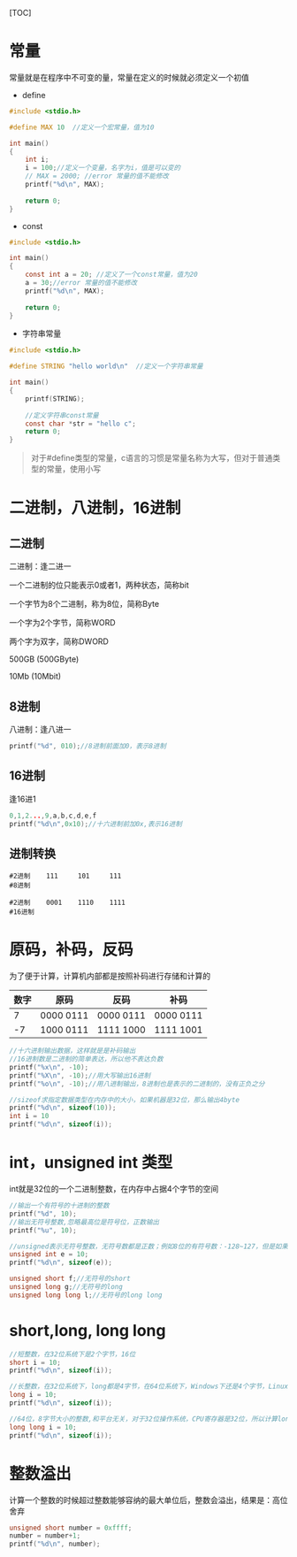 [TOC]

# 常量

常量就是在程序中不可变的量，常量在定义的时候就必须定义一个初值

* define

```c
#include <stdio.h>

#define MAX 10  //定义一个宏常量，值为10

int main()
{
    int i;
    i = 100;//定义一个变量，名字为i，值是可以变的
    // MAX = 2000; //error 常量的值不能修改
    printf("%d\n", MAX);
    
    return 0;
}
```

* const

```c
#include <stdio.h>

int main()
{
    const int a = 20; //定义了一个const常量，值为20
  	a = 30;//error 常量的值不能修改
    printf("%d\n", MAX);
    
    return 0;
}
```

* 字符串常量

```c
#include <stdio.h>

#define STRING "hello world\n"  //定义一个字符串常量

int main()
{
    printf(STRING);
 	
    //定义字符串const常量
    const char *str = "hello c";
    return 0;
}
```

> 对于#define类型的常量，c语言的习惯是常量名称为大写，但对于普通类型的常量，使用小写

# 二进制，八进制，16进制

## 二进制

二进制：逢二进一

一个二进制的位只能表示0或者1，两种状态，简称bit

一个字节为8个二进制，称为8位，简称Byte

一个字为2个字节，简称WORD

两个字为双字，简称DWORD

500GB (500GByte)

10Mb  (10Mbit)

## 8进制

八进制：逢八进一

```c
printf("%d", 010);//8进制前面加0，表示8进制
```

## 16进制

逢16进1

```c
0,1,2...,9,a,b,c,d,e,f
printf("%d\n",0x10);//十六进制前加0x,表示16进制
```

## 进制转换

```CQL
#2进制	111		101	 	111
#8进制	

#2进制	0001	1110	1111
#16进制
```



# 原码，补码，反码

为了便于计算，计算机内部都是按照补码进行存储和计算的

| 数字 | 原码      | 反码      | 补码      |
| ---- | --------- | --------- | --------- |
| 7    | 0000 0111 | 0000 0111 | 0000 0111 |
| -7   | 1000 0111 | 1111 1000 | 1111 1001 |

```c
//十六进制输出数据，这样就是是补码输出
//16进制数是二进制的简单表达，所以他不表达负数
printf("%x\n", -10);
printf("%X\n", -10);//用大写输出16进制
printf("%o\n", -10);//用八进制输出，8进制也是表示的二进制的，没有正负之分

//sizeof求指定数据类型在内存中的大小，如果机器是32位，那么输出4byte
printf("%d\n", sizeof(10));
int i = 10
printf("%d\n", sizeof(i));
```



# int，unsigned int 类型

int就是32位的一个二进制整数，在内存中占据4个字节的空间

```c
//输出一个有符号的十进制的整数
printf("%d", 10);
//输出无符号整数,忽略最高位是符号位，正数输出
printf("%u", 10);

//unsigned表示无符号整数，无符号数都是正数；例如8位的有符号数：-128~127，但是如果是无符号数：0~255
unsigned int e = 10;
printf("%d\n", sizeof(e));

unsigned short f;//无符号的short
unsigned long g;//无符号的long
unsigned long long l;//无符号的long long
```





# short,long, long long 

```c
//短整数，在32位系统下是2个字节，16位
short i = 10;
printf("%d\n", sizeof(i));

//长整数，在32位系统下，long都是4字节，在64位系统下，Windows下还是4个字节，Linux下是8个字节，int无论是在32位系统还是64位系统下，都是4个字节
long i = 10;
printf("%d\n", sizeof(i));

//64位，8字节大小的整数,和平台无关，对于32位操作系统，CPU寄存器是32位，所以计算long long的效率很低
long long i = 10;
printf("%d\n", sizeof(i));
```

# 整数溢出

计算一个整数的时候超过整数能够容纳的最大单位后，整数会溢出，结果是：高位舍弃

```c
unsigned short number = 0xffff;
number = number+1;
printf("%d\n", number);
```

